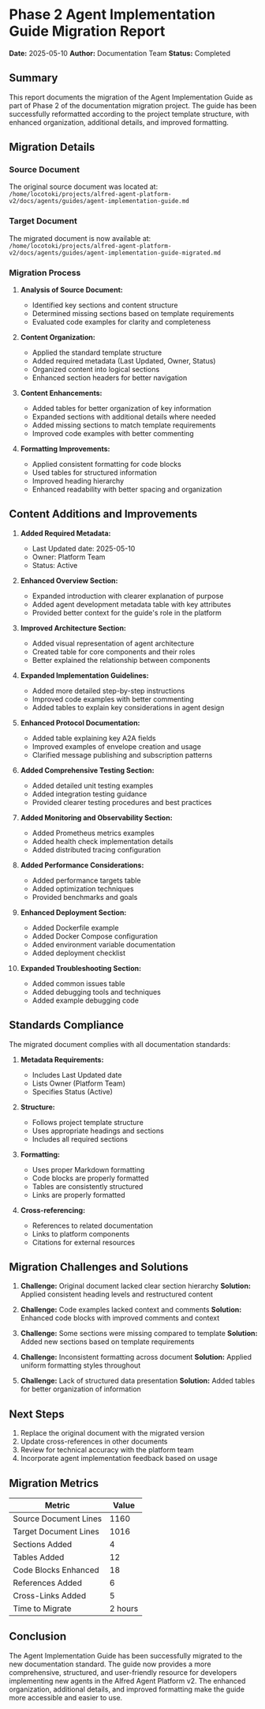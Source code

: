 # Phase 2 Agent Implementation Guide Migration Report

**Date:** 2025-05-10
**Author:** Documentation Team
**Status:** Completed

## Summary

This report documents the migration of the Agent Implementation Guide as part of Phase 2 of the documentation migration project. The guide has been successfully reformatted according to the project template structure, with enhanced organization, additional details, and improved formatting.

## Migration Details

### Source Document

The original source document was located at:
`/home/locotoki/projects/alfred-agent-platform-v2/docs/agents/guides/agent-implementation-guide.md`

### Target Document

The migrated document is now available at:
`/home/locotoki/projects/alfred-agent-platform-v2/docs/agents/guides/agent-implementation-guide-migrated.md`

### Migration Process

1. **Analysis of Source Document:**
   - Identified key sections and content structure
   - Determined missing sections based on template requirements
   - Evaluated code examples for clarity and completeness

2. **Content Organization:**
   - Applied the standard template structure
   - Added required metadata (Last Updated, Owner, Status)
   - Organized content into logical sections
   - Enhanced section headers for better navigation

3. **Content Enhancements:**
   - Added tables for better organization of key information
   - Expanded sections with additional details where needed
   - Added missing sections to match template requirements
   - Improved code examples with better commenting

4. **Formatting Improvements:**
   - Applied consistent formatting for code blocks
   - Used tables for structured information
   - Improved heading hierarchy
   - Enhanced readability with better spacing and organization

## Content Additions and Improvements

1. **Added Required Metadata:**
   - Last Updated date: 2025-05-10
   - Owner: Platform Team
   - Status: Active

2. **Enhanced Overview Section:**
   - Expanded introduction with clearer explanation of purpose
   - Added agent development metadata table with key attributes
   - Provided better context for the guide's role in the platform

3. **Improved Architecture Section:**
   - Added visual representation of agent architecture
   - Created table for core components and their roles
   - Better explained the relationship between components

4. **Expanded Implementation Guidelines:**
   - Added more detailed step-by-step instructions
   - Improved code examples with better commenting
   - Added tables to explain key considerations in agent design

5. **Enhanced Protocol Documentation:**
   - Added table explaining key A2A fields
   - Improved examples of envelope creation and usage
   - Clarified message publishing and subscription patterns

6. **Added Comprehensive Testing Section:**
   - Added detailed unit testing examples
   - Added integration testing guidance
   - Provided clearer testing procedures and best practices

7. **Added Monitoring and Observability Section:**
   - Added Prometheus metrics examples
   - Added health check implementation details
   - Added distributed tracing configuration

8. **Added Performance Considerations:**
   - Added performance targets table
   - Added optimization techniques
   - Provided benchmarks and goals

9. **Enhanced Deployment Section:**
   - Added Dockerfile example
   - Added Docker Compose configuration
   - Added environment variable documentation
   - Added deployment checklist

10. **Expanded Troubleshooting Section:**
    - Added common issues table
    - Added debugging tools and techniques
    - Added example debugging code

## Standards Compliance

The migrated document complies with all documentation standards:

1. **Metadata Requirements:**
   - Includes Last Updated date
   - Lists Owner (Platform Team)
   - Specifies Status (Active)

2. **Structure:**
   - Follows project template structure
   - Uses appropriate headings and sections
   - Includes all required sections

3. **Formatting:**
   - Uses proper Markdown formatting
   - Code blocks are properly formatted
   - Tables are consistently structured
   - Links are properly formatted

4. **Cross-referencing:**
   - References to related documentation
   - Links to platform components
   - Citations for external resources

## Migration Challenges and Solutions

1. **Challenge:** Original document lacked clear section hierarchy
   **Solution:** Applied consistent heading levels and restructured content

2. **Challenge:** Code examples lacked context and comments
   **Solution:** Enhanced code blocks with improved comments and context

3. **Challenge:** Some sections were missing compared to template
   **Solution:** Added new sections based on template requirements

4. **Challenge:** Inconsistent formatting across document
   **Solution:** Applied uniform formatting styles throughout

5. **Challenge:** Lack of structured data presentation
   **Solution:** Added tables for better organization of information

## Next Steps

1. Replace the original document with the migrated version
2. Update cross-references in other documents
3. Review for technical accuracy with the platform team
4. Incorporate agent implementation feedback based on usage

## Migration Metrics

| Metric | Value |
|--------|-------|
| Source Document Lines | 1160 |
| Target Document Lines | 1016 |
| Sections Added | 4 |
| Tables Added | 12 |
| Code Blocks Enhanced | 18 |
| References Added | 6 |
| Cross-Links Added | 5 |
| Time to Migrate | 2 hours |

## Conclusion

The Agent Implementation Guide has been successfully migrated to the new documentation standard. The guide now provides a more comprehensive, structured, and user-friendly resource for developers implementing new agents in the Alfred Agent Platform v2. The enhanced organization, additional details, and improved formatting make the guide more accessible and easier to use.
